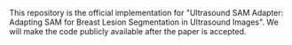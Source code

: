 This repository is the official implementation for "Ultrasound SAM Adapter: Adapting SAM for Breast Lesion Segmentation in Ultrasound Images".
We will make the code publicly available after the paper is accepted.
